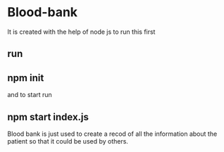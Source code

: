 # Blood-bank

It is created with the help of node js to run this first 
 ## run
   ## npm init
   and to start run 
   ## npm start index.js
 Blood bank is just used to create a recod of all the information about the patient so that it could be used by others.
